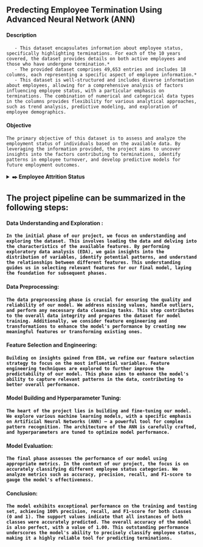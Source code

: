 ## **Predecting Employee Termination Using Advanced Neural Network (ANN)**

#### Description

       - This dataset encapsulates information about employee status, specifically highlighting terminations. For each of the 10 years covered, the dataset provides details on both active employees and those who have undergone termination.* 
       - The provided dataset comprises 49,653 entries and includes 18 columns, each representing a specific aspect of employee information.* 
       - This dataset is well-structured and includes diverse information about employees, allowing for a comprehensive analysis of factors influencing employee status, with a particular emphasis on terminations. The combination of numerical and categorical data types in the columns provides flexibility for various analytical approaches, such as trend analysis, predictive modeling, and exploration of employee demographics.

#### Objective
```The primary objective of this dataset is to assess and analyze the employment status of individuals based on the available data. By leveraging the information provided, the project aims to uncover insights into the factors contributing to terminations, identify patterns in employee turnover, and develop predictive models for future employment outcomes.```

<details>
       <summary>
              <strong>​✒️<Click here to see :</strong> Employee Attrition Status 
        </summary>
                     <p align='center'>
                            <img src='https://github.com/Shuhaib73/Employee_Attrition-Deep_Learning-ANN/blob/main/Attri_dis.PNG' />
                     </p>
</details>

## The project pipeline can be summarized in the following steps: 
#### **Data Understanding and Exploration** : 
```In the initial phase of our project, we focus on understanding and exploring the dataset. This involves loading the data and delving into the characteristics of the available features. By performing exploratory data analysis (EDA), we gain insights into the distribution of variables, identify potential patterns, and understand the relationships between different features. This understanding guides us in selecting relevant features for our final model, laying the foundation for subsequent phases.``` 
#### <strong>Data Preprocessing</strong>: 
```The data preprocessing phase is crucial for ensuring the quality and reliability of our model. We address missing values, handle outliers, and perform any necessary data cleansing tasks. This step contributes to the overall data integrity and prepares the dataset for model training. Additionally, we consider feature engineering and transformations to enhance the model's performance by creating new meaningful features or transforming existing ones.```
#### <strong>Feature Selection and Engineering</strong>: 
```Building on insights gained from EDA, we refine our feature selection strategy to focus on the most influential variables. Feature engineering techniques are explored to further improve the predictability of our model. This phase aims to enhance the model's ability to capture relevant patterns in the data, contributing to better overall performance.```
#### <strong>Model Building and Hyperparameter Tuning</strong>: 
```The heart of the project lies in building and fine-tuning our model. We explore various machine learning models, with a specific emphasis on Artificial Neural Networks (ANN) – a powerful tool for complex pattern recognition. The architecture of the ANN is carefully crafted, and hyperparameters are tuned to optimize model performance.```
#### <strong>Model Evaluation</strong>: 
```The final phase assesses the performance of our model using appropriate metrics. In the context of our project, the focus is on accurately classifying different employee status categories. We analyze metrics such as accuracy, precision, recall, and F1-score to gauge the model's effectiveness.```
#### <strong>Conclusion</strong>: 
```The model exhibits exceptional performance on the training and testing set, achieving 100% precision, recall, and F1-score for both classes (0 and 1). The support values indicate that all instances of both classes were accurately predicted. The overall accuracy of the model is also perfect, with a value of 1.00. This outstanding performance underscores the model's ability to precisely classify employee status, making it a highly reliable tool for predicting terminations.```
